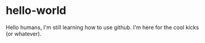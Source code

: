 # hello-world

Hello humans,
I'm still learning how to use github. I'm here for the cool kicks (or whatever).

